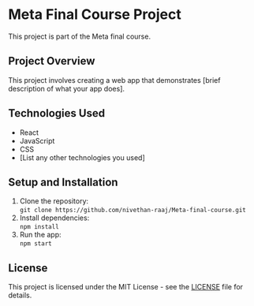# Meta Final Course Project

This project is part of the Meta final course.

## Project Overview

This project involves creating a web app that demonstrates [brief description of what your app does].

## Technologies Used
- React
- JavaScript
- CSS
- [List any other technologies you used]

## Setup and Installation
1. Clone the repository:  
   `git clone https://github.com/nivethan-raaj/Meta-final-course.git`
2. Install dependencies:  
   `npm install`
3. Run the app:  
   `npm start`

## License
This project is licensed under the MIT License - see the [LICENSE](LICENSE) file for details.
